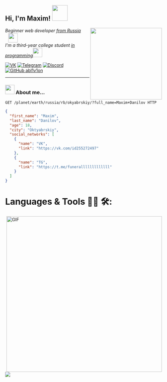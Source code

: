 <h2> Hi, I'm Maxim! <img src="https://media1.tenor.com/m/_nicMIu8sNEAAAAC/crazy-deku.gif" width="50"></h2>
<img align='right' src="https://media.tenor.com/pamYUxtNY84AAAAi/amajaki-tamaki-suneater.gif" width="230">
<p><em>Beginner web developer <a href="https://www.youtube.com/watch?v=HGutEFXo9os&ab_channel=MW">from Russia  </a><img style="margin-left: 10px;" src="https://media1.tenor.com/m/jyxZEQsz5DoAAAAd/мем-кот.gif" width="30"></br>I'm a third-year college student <a href="https://www.youtube.com/watch?v=mIZevHd0NcE&ab_channel=SoSuD1337">in programming</a><img src="https://media.giphy.com/media/WUlplcMpOCEmTGBtBW/giphy.gif" width="30"> 
</em></p>

[![VK](https://img.icons8.com/?size=30&id=13977&format=png&color=000000)](https://vk.com/id255272497)
[![Telegram](https://img.icons8.com/?size=30&id=63306&format=png&color=000000)](https://t.me/funeralllllllllllll)
[![Discord](https://img.icons8.com/?size=30&id=30998&format=png&color=000000)]()
[![GitHub abl1v1on](https://img.shields.io/github/followers/abl1v1on?label=follow&style=social)](https://github.com/abl1v1on)


---

### <img src="https://media1.tenor.com/m/dnfJcln1SwoAAAAC/luffy-bruh.gif" width="30"> About me...

~~~HTTP
GET /planet/earth/russia/rb/okyabrskiy/?full_name=Maxim+Danilov HTTP
~~~

~~~JSON
{
  "first_name": "Maxim",
  "last_name": "Danilov",
  "age": 18,
  "city": "Oktyabrskiy",
  "social_networks": [
    {
      "name": "VK",
      "link": "https://vk.com/id255272497"
    },
    {
      "name": "TG",
      "link": "https://t.me/funeralllllllllllll"
    }
  ]
}
~~~


# Languages & Tools 👨‍💻 🛠:
<img hight="400" width="500" alt="GIF" align="right" src="https://github.com/Xx-Ashutosh-xX/Xx-Ashutosh-xX/blob/master/assets/1936.gif">
<br>
<p aligh="left">
  <img src="https://skillicons.dev/icons?i=python,js,kotlin,git,kubernetes,docker,c,vim" />

</p>
